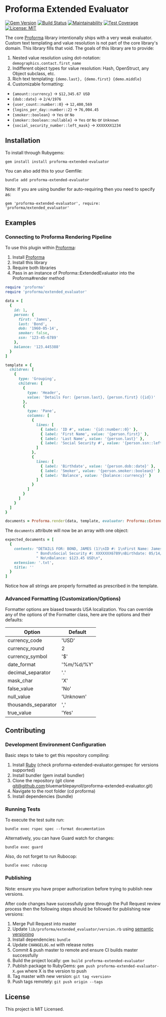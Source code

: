 # Proforma Extended Evaluator

[![Gem Version](https://badge.fury.io/rb/proforma-extended-evaluator.svg)](https://badge.fury.io/rb/proforma-extended-evaluator) [![Build Status](https://travis-ci.org/bluemarblepayroll/proforma-extended-evaluator.svg?branch=master)](https://travis-ci.org/bluemarblepayroll/proforma-extended-evaluator) [![Maintainability](https://api.codeclimate.com/v1/badges/79e66b596906f633bc95/maintainability)](https://codeclimate.com/github/bluemarblepayroll/proforma-extended-evaluator/maintainability) [![Test Coverage](https://api.codeclimate.com/v1/badges/79e66b596906f633bc95/test_coverage)](https://codeclimate.com/github/bluemarblepayroll/proforma-extended-evaluator/test_coverage) [![License: MIT](https://img.shields.io/badge/License-MIT-yellow.svg)](https://opensource.org/licenses/MIT)

The core [Proforma](https://github.com/bluemarblepayroll/proforma) library intentionally ships with a very weak evaluator.  Custom text templating and value resolution is not part of the core library's domain.  This library fills that void.  The goals of this library are to provide:

1. Nested value resolution using dot-notation: `demographics.contact.first_name`
2. Indifferent object types for value resolution: Hash, OpenStruct, any Object subclass, etc.
3. Rich text templating: `{demo.last}, {demo.first} {demo.middle}`
4. Customizable formatting:
  * `{amount::currency}` -> `$12,345.67 USD`
  * `{dob::date}` -> `2/4/1976`
  * `{user_count::number::0}` -> `12,400,569`
  * `{logins_per_day::number::2}` -> `76,004.45`
  * `{smoker::boolean}` -> `Yes` or `No`
  * `{smoker::boolean::nullable}` -> `Yes` or `No` or `Unknown`
  * `{social_security_number::left_mask}` -> `XXXXXXX1234`

## Installation

To install through Rubygems:

````
gem install install proforma-extended-evaluator
````

You can also add this to your Gemfile:

````
bundle add proforma-extended-evaluator
````

Note: If you are using bundler for auto-requiring then you need to specify as:

```
gem 'proforma-extended-evaluator', require: 'proforma/extended_evaluator'
```

## Examples

### Connecting to Proforma Rendering Pipeline

To use this plugin within [Proforma](https://github.com/bluemarblepayroll/proforma):

1. Install [Proforma](https://github.com/bluemarblepayroll/proforma)
2. Install this library
3. Require both libraries
4. Pass in an instance of Proforma::ExtendedEvaluator into the Proforma#render method

````ruby
require 'proforma'
require 'proforma/extended_evaluator'

data = [
  {
    id: 1,
    person: {
      first: 'James',
      last: 'Bond',
      dob: '1960-05-14',
      smoker: false,
      ssn: '123-45-6789'
    },
    balance: '123.445388'
  }
]

template = {
  children: [
    {
      type: 'Grouping',
      children: [
        {
          type: 'Header',
          value: 'Details For: {person.last}, {person.first} ({id})'
        },
        {
          type: 'Pane',
          columns: [
            {
              lines: [
                { label: 'ID #', value: '{id::number::0}' },
                { label: 'First Name', value: '{person.first}' },
                { label: 'Last Name', value: '{person.last}' },
                { label: 'Social Security #', value: '{person.ssn::left_mask}' }
              ]
            },
            {
              lines: [
                { label: 'Birthdate', value: '{person.dob::date}' },
                { label: 'Smoker', value: '{person.smoker::boolean}' },
                { label: 'Balance', value: '{balance::currency}' }
              ]
            }
          ]
        }
      ]
    }
  ]
}

documents = Proforma.render(data, template, evaluator: Proforma::ExtendedEvaluator.new)
````

The `documents` attribute will now be an array with one object:

```ruby
expected_documents = [
  {
    contents: "DETAILS FOR: BOND, JAMES (1)\nID #: 1\nFirst Name: James\nLast Name:"\
              " Bond\nSocial Security #: XXXXXXX6789\nBirthdate: 05/14/1960\nSmoker:"\
              " No\nBalance: $123.45 USD\n",
    extension: '.txt',
    title: ''
  }
]
```

Notice how all strings are properly formatted as prescribed in the template.

### Advanced Formatting (Customization/Options)

Formatter options are biased towards USA localization.  You can override any of the options of the Formatter class, here are the options and their defaults:

Option              | Default
------------------- | -------
currency_code       | 'USD'
currency_round      | 2
currency_symbol     | '$'
date_format         | '%m/%d/%Y'
decimal_separator   | '.'
mask_char           | 'X'
false_value         | 'No'
null_value          | 'Unknown'
thousands_separator | ','
true_value          | 'Yes'

## Contributing

### Development Environment Configuration

Basic steps to take to get this repository compiling:

1. Install [Ruby](https://www.ruby-lang.org/en/documentation/installation/) (check proforma-extended-evaluator.gemspec for versions supported)
2. Install bundler (gem install bundler)
3. Clone the repository (git clone git@github.com:bluemarblepayroll/proforma-extended-evaluator.git)
4. Navigate to the root folder (cd proforma)
5. Install dependencies (bundle)

### Running Tests

To execute the test suite run:

````
bundle exec rspec spec --format documentation
````

Alternatively, you can have Guard watch for changes:

````
bundle exec guard
````

Also, do not forget to run Rubocop:

````
bundle exec rubocop
````

### Publishing

Note: ensure you have proper authorization before trying to publish new versions.

After code changes have successfully gone through the Pull Request review process then the following steps should be followed for publishing new versions:

1. Merge Pull Request into master
2. Update `lib/proforma/extended_evaluator/version.rb` using [semantic versioning](https://semver.org/)
3. Install dependencies: `bundle`
4. Update `CHANGELOG.md` with release notes
5. Commit & push master to remote and ensure CI builds master successfully
6. Build the project locally: `gem build proforma-extended-evaluator`
7. Publish package to RubyGems: `gem push proforma-extended-evaluator-X.gem` where X is the version to push
8. Tag master with new version: `git tag <version>`
9. Push tags remotely: `git push origin --tags`

## License

This project is MIT Licensed.

